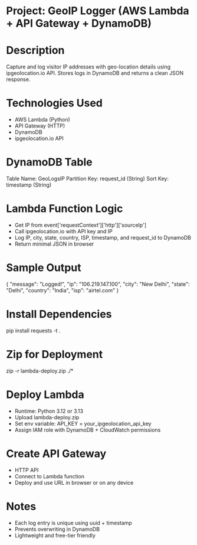 # Project: GeoIP Logger (AWS Lambda + API Gateway + DynamoDB)

# Description
Capture and log visitor IP addresses with geo-location details using ipgeolocation.io API.
Stores logs in DynamoDB and returns a clean JSON response.

# Technologies Used
- AWS Lambda (Python)
- API Gateway (HTTP)
- DynamoDB
- ipgeolocation.io API

# DynamoDB Table
Table Name: GeoLogsIP
Partition Key: request_id (String)
Sort Key: timestamp (String)

# Lambda Function Logic
- Get IP from event['requestContext']['http']['sourceIp']
- Call ipgeolocation.io with API key and IP
- Log IP, city, state, country, ISP, timestamp, and request_id to DynamoDB
- Return minimal JSON in browser

# Sample Output
{
  "message": "Logged!",
  "ip": "106.219.147.100",
  "city": "New Delhi",
  "state": "Delhi",
  "country": "India",
  "isp": "airtel.com"
}

# Install Dependencies
pip install requests -t .

# Zip for Deployment
zip -r lambda-deploy.zip ./*

# Deploy Lambda
- Runtime: Python 3.12 or 3.13
- Upload lambda-deploy.zip
- Set env variable: API_KEY = your_ipgeolocation_api_key
- Assign IAM role with DynamoDB + CloudWatch permissions

# Create API Gateway
- HTTP API
- Connect to Lambda function
- Deploy and use URL in browser or on any device

# Notes
- Each log entry is unique using uuid + timestamp
- Prevents overwriting in DynamoDB
- Lightweight and free-tier friendly
